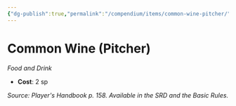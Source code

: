 ```yaml
---
{"dg-publish":true,"permalink":"/compendium/items/common-wine-pitcher/","tags":["compendium/src/5e/phb","item/gear/food-and-drink"]}
---
```


# Common Wine (Pitcher)
*Food and Drink*  

- **Cost**: 2 sp

*Source: Player's Handbook p. 158. Available in the SRD and the Basic Rules.*